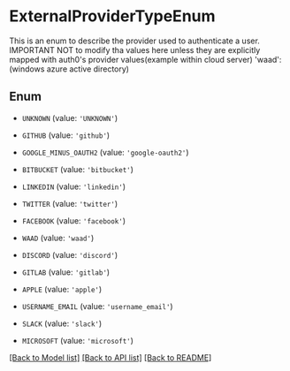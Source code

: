 # ExternalProviderTypeEnum

This is an enum to describe the provider used to authenticate a user.  IMPORTANT NOT to modify tha values here unless they are explicitly mapped with auth0's provider values(example within cloud server)  'waad': (windows azure active directory)

## Enum

* `UNKNOWN` (value: `'UNKNOWN'`)

* `GITHUB` (value: `'github'`)

* `GOOGLE_MINUS_OAUTH2` (value: `'google-oauth2'`)

* `BITBUCKET` (value: `'bitbucket'`)

* `LINKEDIN` (value: `'linkedin'`)

* `TWITTER` (value: `'twitter'`)

* `FACEBOOK` (value: `'facebook'`)

* `WAAD` (value: `'waad'`)

* `DISCORD` (value: `'discord'`)

* `GITLAB` (value: `'gitlab'`)

* `APPLE` (value: `'apple'`)

* `USERNAME_EMAIL` (value: `'username_email'`)

* `SLACK` (value: `'slack'`)

* `MICROSOFT` (value: `'microsoft'`)

[[Back to Model list]](../README.md#documentation-for-models) [[Back to API list]](../README.md#documentation-for-api-endpoints) [[Back to README]](../README.md)


